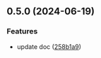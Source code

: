 ## 0.5.0 (2024-06-19)


### Features

* update doc ([258b1a9](https://github.com/tiavina-mika/mui-password-checklist/commit/258b1a91d121a68862b4223baf4355aa6ebeb722))

